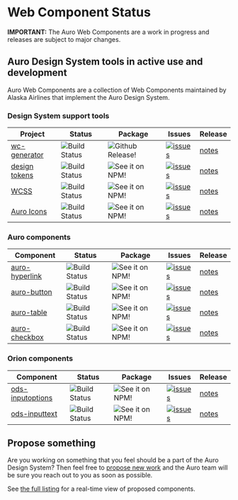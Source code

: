 # Web Component Status

__IMPORTANT:__ The Auro Web Components are a work in progress and releases are subject to major changes.

## Auro Design System tools in active use and development

Auro Web Components are a collection of Web Components maintained by Alaska Airlines that implement the Auro Design System.

### Design System support tools

| Project | Status | Package | Issues | Release
|---|---|---|---|---|
| [wc-generator](https://auro.alaskaair.com/getting-started/developers/generator) | ![Build Status](https://img.shields.io/travis/AlaskaAirlines/WC-Generator.svg?branch=master&style=for-the-badge)| ![Github Release!](https://img.shields.io/github/v/release/AlaskaAirlines/WC-Generator.svg?style=for-the-badge&color=orange)| [![issues](https://img.shields.io/github/issues-raw/AlaskaAirlines/WC-Generator?style=for-the-badge)](https://github.com/AlaskaAirlines/WC-Generator/issues) | [notes](https://github.com/AlaskaAirlines/WC-Generator/releases/latest)
| [design tokens](https://auro.alaskaair.com/getting-started/developers/design-tokens) | ![Build Status](https://img.shields.io/travis/AlaskaAirlines/AuroDesignTokens.svg?branch=master&style=for-the-badge)| ![See it on NPM!](https://img.shields.io/github/v/release/AlaskaAirlines/AuroDesignTokens?style=for-the-badge&color=orange) | [![issues](https://img.shields.io/github/issues-raw/AlaskaAirlines/AuroDesignTokens?style=for-the-badge)](https://github.com/AlaskaAirlines/AuroDesignTokens/issues) | [notes](https://github.com/AlaskaAirlines/OrionDesignTokens/releases/latest)
| [WCSS](https://github.com/AlaskaAirlines/WebCoreStyleSheets) | ![Build Status](https://img.shields.io/travis/AlaskaAirlines/WebCoreStyleSheets.svg?branch=master&style=for-the-badge)| ![See it on NPM!](https://img.shields.io/github/v/release/AlaskaAirlines/WebCoreStyleSheets?style=for-the-badge&color=orange)| [![issues](https://img.shields.io/github/issues-raw/AlaskaAirlines/WebCoreStyleSheets?style=for-the-badge)](https://github.com/AlaskaAirlines/WebCoreStyleSheets/issues) | [notes](https://github.com/AlaskaAirlines/WebCoreStyleSheets/releases/latest)
| [Auro Icons](https://auro.alaskaair.com/icons/overview) | ![Build Status](https://img.shields.io/travis/AlaskaAirlines/Icons.svg?branch=master&style=for-the-badge)| ![See it on NPM!](https://img.shields.io/github/v/release/AlaskaAirlines/Icons?style=for-the-badge&color=orange)| [![issues](https://img.shields.io/github/issues-raw/AlaskaAirlines/Icons?style=for-the-badge)](https://github.com/AlaskaAirlines/Icons/issues) | [notes](https://github.com/AlaskaAirlines/OrionIcons/releases/latest)

### Auro components

| Component | Status | Package | Issues | Release
|---|---|---|---|---|
| [auro-hyperlink](https://auro.alaskaair.com/components/auro/hyperlink) | ![Build Status](https://img.shields.io/travis/AlaskaAirlines/ods-hyperlink.svg?branch=master&style=for-the-badge)| ![See it on NPM!](https://img.shields.io/github/v/release/AlaskaAirlines/ods-hyperlink?style=for-the-badge&color=orange)| [![issues](https://img.shields.io/github/issues-raw/AlaskaAirlines/ods-hyperlink?style=for-the-badge)](https://github.com/AlaskaAirlines/ods-hyperlink/issues) | [notes](https://github.com/AlaskaAirlines/ods-hyperlink/releases/latest)
| [auro-button](https://auro.alaskaair.com/components/auro/button) | ![Build Status](https://img.shields.io/travis/AlaskaAirlines/ods-button.svg?branch=master&style=for-the-badge)| ![See it on NPM!](https://img.shields.io/github/v/release/AlaskaAirlines/ods-button?style=for-the-badge&color=orange)| [![issues](https://img.shields.io/github/issues-raw/AlaskaAirlines/ods-button?style=for-the-badge)](https://github.com/AlaskaAirlines/ods-button/issues) | [notes](https://github.com/AlaskaAirlines/ods-button/releases/latest)
| [auro-table](https://auro.alaskaair.com/components/auro/table) | ![Build Status](https://img.shields.io/travis/AlaskaAirlines/auro-table.svg?branch=master&style=for-the-badge)| ![See it on NPM!](https://img.shields.io/github/v/release/AlaskaAirlines/auro-table?style=for-the-badge&color=orange)| [![issues](https://img.shields.io/github/issues-raw/AlaskaAirlines/auro-table?style=for-the-badge)](https://github.com/AlaskaAirlines/auro-table/issues) | [notes](https://github.com/AlaskaAirlines/auro-table/releases/latest)
| [auro-checkbox](https://auro.alaskaair.com/components/auro/checkbox) | ![Build Status](https://img.shields.io/travis/AlaskaAirlines/auro-checkbox?branch=master&style=for-the-badge)| ![See it on NPM!](https://img.shields.io/github/v/release/AlaskaAirlines/auro-checkbox?style=for-the-badge&color=orange)| [![issues](https://img.shields.io/github/issues-raw/AlaskaAirlines/auro-checkbox?style=for-the-badge)](https://github.com/AlaskaAirlines/auro-checkbox/issues) | [notes](https://github.com/AlaskaAirlines/auro-checkbox/releases/latest)

### Orion components

| Component | Status | Package | Issues | Release
|---|---|---|---|---|
| [ods-inputoptions](https://auro.alaskaair.com/components/orion/inputOptions/) | ![Build Status](https://img.shields.io/travis/AlaskaAirlines/ods-inputoptions.svg?branch=master&style=for-the-badge)| ![See it on NPM!](https://img.shields.io/github/v/release/AlaskaAirlines/ods-inputoptions?style=for-the-badge&color=orange) | [![issues](https://img.shields.io/github/issues-raw/AlaskaAirlines/ods-inputoptions?style=for-the-badge)](https://github.com/AlaskaAirlines/ods-inputoptions/issues) | [notes](https://github.com/AlaskaAirlines/ods-inputoptions/releases/latest)
| [ods-inputtext](https://auro.alaskaair.com/components/orion/inputtext/) | ![Build Status](https://img.shields.io/travis/AlaskaAirlines/ods-inputtext.svg?branch=master&style=for-the-badge)| ![See it on NPM!](https://img.shields.io/github/v/release/AlaskaAirlines/ods-inputtext?style=for-the-badge&color=orange)  | [![issues](https://img.shields.io/github/issues-raw/AlaskaAirlines/ods-inputtext?style=for-the-badge)](https://github.com/AlaskaAirlines/ods-inputtext/issues) | [notes](https://github.com/AlaskaAirlines/ods-inputtext/releases/latest)

## Propose something

Are you working on something that you feel should be a part of the Auro Design System? Then feel free to [propose new work](https://github.com/AlaskaAirlines/auro_docs/issues/new?assignees=blackfalcon&labels=Status%3A+In+discovery&template=new_wc.md&title=) and the Auro team will be sure you reach out to you as soon as possible.

See [the full listing](https://auro.alaskaair.com/planned-work) for a real-time view of proposed components.
